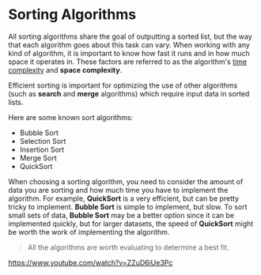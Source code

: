 # Sorting Algorithms

All sorting algorithms share the goal of outputting a sorted list, but the way that each algorithm goes about this task can vary. When working with any kind of algorithm, it is important to know how fast it runs and in how much space it operates in. These factors are referred to as the algorithm's [time complexity]() and **space complexity**. 

Efficient sorting is important for optimizing the use of other algorithms (such as **search** and **merge** algorithms) which require input data in sorted lists.

Here are some known sort algorithms:
 - Bubble Sort
 - Selection Sort
 - Insertion Sort
 - Merge Sort
 - QuickSort

When choosing a sorting algorithm, you need to consider the amount of data you are sorting and how much time you have to implement the algorithm. 
For example, **QuickSort** is a very efficient, but can be pretty tricky to implement. **Bubble Sort** is simple to implement, but slow. To sort small sets of data, **Bubble Sort** may be a better option since it can be implemented quickly, but for larger datasets, the speed of **QuickSort** might be worth the work of implementing the algorithm.

> All the algorithms are worth evaluating to determine a best fit.

https://www.youtube.com/watch?v=ZZuD6iUe3Pc
